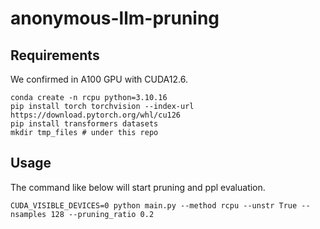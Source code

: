 # anonymous-llm-pruning

## Requirements
We confirmed in A100 GPU with CUDA12.6.

    conda create -n rcpu python=3.10.16
    pip install torch torchvision --index-url https://download.pytorch.org/whl/cu126
    pip install transformers datasets
    mkdir tmp_files # under this repo

## Usage
The command like below will start pruning and ppl evaluation.

    CUDA_VISIBLE_DEVICES=0 python main.py --method rcpu --unstr True --nsamples 128 --pruning_ratio 0.2
